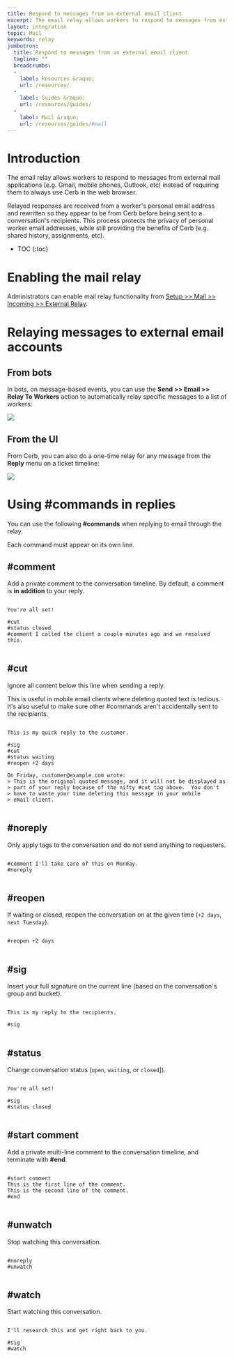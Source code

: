 ```yaml
---
title: Respond to messages from an external email client
excerpt: The email relay allows workers to respond to messages from external mail applications.
layout: integration
topic: Mail
keywords: relay
jumbotron:
  title: Respond to messages from an external email client
  tagline: ""
  breadcrumbs:
  -
    label: Resources &raquo;
    url: /resources/
  -
    label: Guides &raquo;
    url: /resources/guides/
  -
    label: Mail &raquo;
    url: /resources/guides/#mail
---
```


# Introduction

The email relay allows workers to respond to messages from external mail applications (e.g. Gmail, mobile phones, Outlook, etc) instead of requiring them to always use Cerb in the web browser.

Relayed responses are received from a worker's personal email address and rewritten so they appear to be from Cerb before being sent to a conversation's recipients. This process protects the privacy of personal worker email addresses, while still providing the benefits of Cerb (e.g. shared history, assignments, etc).

* TOC
{:toc}

# Enabling the mail relay

Administrators can enable mail relay functionality from [Setup >> Mail >> Incoming >> External Relay](/docs/setup/mail/relay/).

# Relaying messages to external email accounts

## From bots

In bots, on message-based events, you can use the **Send >> Email >> Relay To Workers** action to automatically relay specific messages to a list of workers:

<div class="cerb-screenshot">
<img src="/assets/images/guides/mail/relaying/bot-relay.png" class="screenshot">
</div>

## From the UI

From Cerb, you can also do a one-time relay for any message from the **Reply** menu on a ticket timeline:

<div class="cerb-screenshot">
<img src="/assets/images/guides/mail/relaying/reply-relay.png" class="screenshot">
</div>

# Using #commands in replies

You can use the following **#commands** when replying to email through the relay.

Each command must appear on its own line.

## #comment

Add a private comment to the conversation timeline. By default, a comment is **in addition** to your reply.

<pre>
<code class="language-text">
You're all set!

#cut
#status closed
#comment I called the client a couple minutes ago and we resolved this.
</code>
</pre>

## #cut

Ignore all content below this line when sending a reply.

This is useful in mobile email clients where deleting quoted text is tedious.  It's also useful to make sure other #commands aren't accidentally sent to the recipients.

<pre>
<code class="language-text">
This is my quick reply to the customer.

#sig
#cut
#status waiting
#reopen +2 days

On Friday, customer@example.com wrote:
> This is the original quoted message, and it will not be displayed as 
> part of your reply because of the nifty #cut tag above.  You don't 
> have to waste your time deleting this message in your mobile 
> email client.
</code>
</pre>

## #noreply

Only apply tags to the conversation and do not send anything to requesters.

<pre>
<code class="language-text">
#comment I'll take care of this on Monday.
#noreply
</code>
</pre>

## #reopen

If waiting or closed, reopen the conversation on at the given time (`+2 days`, `next Tuesday`).

<pre>
<code class="language-text">
#reopen +2 days
</code>
</pre>

## #sig

Insert your full signature on the current line (based on the conversation's group and bucket).

<pre>
<code class="language-text">
This is my reply to the recipients.

#sig
</code>
</pre>

## #status

Change conversation status (`open`, `waiting`, or `closed`]).

<pre>
<code class="language-text">
You're all set!

#sig
#status closed
</code>
</pre>

## #start comment

Add a private multi-line comment to the conversation timeline, and terminate with **#end**.

<pre>
<code class="language-text">
#start comment
This is the first line of the comment.
This is the second line of the comment.
#end
</code>
</pre>

## #unwatch

Stop watching this conversation.

<pre>
<code class="language-text">
#noreply
#unwatch
</code>
</pre>

## #watch

Start watching this conversation.

<pre>
<code class="language-text">
I'll research this and get right back to you.

#sig
#watch
</code>
</pre>
